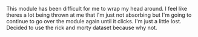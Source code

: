 This module has been difficult for me to wrap my head around. I feel like theres a lot being thrown at me that I'm just not absorbing but
I'm going to continue to go over the module again until it clicks. I'm just a little lost.
Decided to use the rick and morty dataset because why not.
